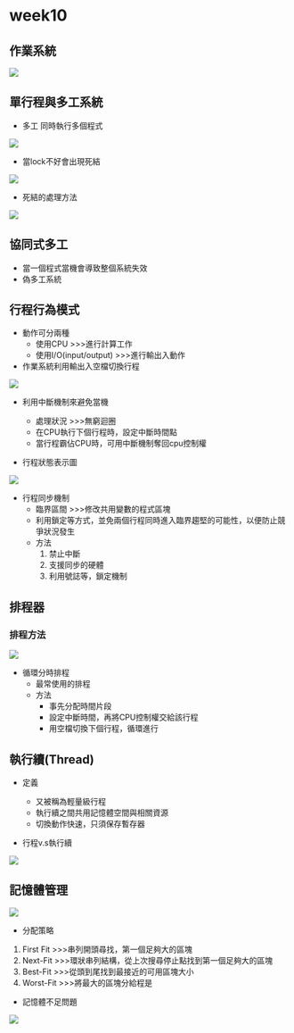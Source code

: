 # week10
## 作業系統

![](https://github.com/brian891005/sp109b/blob/main/Note/IMG/作業系統.jpg)


## 單行程與多工系統

* 多工
同時執行多個程式

![](https://github.com/brian891005/sp109b/blob/main/Note/IMG/單行程與多工.jpg)


* 當lock不好會出現死結

![](https://github.com/brian891005/sp109b/blob/main/Note/IMG/deadlock.jpg)

* 死結的處理方法

![](https://github.com/brian891005/sp109b/blob/main/Note/IMG/deadlock_solution.jpg)

## 協同式多工

* 當一個程式當機會導致整個系統失效
* 偽多工系統 

## 行程行為模式

* 動作可分兩種
    * 使用CPU >>>進行計算工作
    * 使用I/O(input/output) >>>進行輸出入動作
* 作業系統利用輸出入空檔切換行程

![](https://github.com/brian891005/sp109b/blob/main/Note/IMG/process_cpu_io.jpg)

* 利用中斷機制來避免當機
    * 處理狀況 >>>無窮迴圈
    * 在CPU執行下個行程時，設定中斷時間點
    * 當行程霸佔CPU時，可用中斷機制奪回cpu控制權

* 行程狀態表示圖

![](https://github.com/brian891005/sp109b/blob/main/Note/IMG/process_condition.jpg)

* 行程同步機制
    * 臨界區間 >>>修改共用變數的程式區塊
    * 利用鎖定等方式，並免兩個行程同時進入臨界趨堅的可能性，以便防止競爭狀況發生
    * 方法
        1. 禁止中斷
        2. 支援同步的硬體
        3. 利用號誌等，鎖定機制

## 排程器
### 排程方法

![](https://github.com/brian891005/sp109b/blob/main/Note/IMG/process_way.jpg)

* 循環分時排程
    * 最常使用的排程
    * 方法
        * 事先分配時間片段
        * 設定中斷時間，再將CPU控制權交給該行程
        * 用空檔切換下個行程，循環進行

## 執行續(Thread)
* 定義
    * 又被稱為輕量級行程
    * 執行續之間共用記憶體空間與相關資源
    * 切換動作快速，只須保存暫存器

* 行程v.s執行續

![](https://github.com/brian891005/sp109b/blob/main/Note/IMG/process_vs_thread.jpg)

## 記憶體管理

![](https://github.com/brian891005/sp109b/blob/main/Note/IMG/memory_manage.jpg)

* 分配策略
1. First Fit >>>串列開頭尋找，第一個足夠大的區塊
2. Next-Fit >>>環狀串列結構，從上次搜尋停止點找到第一個足夠大的區塊
3. Best-Fit >>>從頭到尾找到最接近的可用區塊大小
4. Worst-Fit >>>將最大的區塊分給程是

* 記憶體不足問題

![](https://github.com/brian891005/sp109b/blob/main/Note/IMG/memory_problem.jpg)